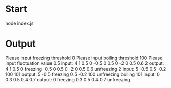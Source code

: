 # Start
node index.js
# Output
Please input freezing threshold
0
Please input boiling threshold
100
Please input fluctuation value
0.5
input: 4 1 0.5 0 -0.5 0 0.5 0 -2 0 0.5 0.6 2
output: 4 1 0.5 0 freezing -0.5 0 0.5 0 -2 0 0.5 0.6 unfreezing 2
input: 5 -0.5 0.5 -0.2 100 101
output: 5 -0.5 freezing 0.5 -0.2 100 unfreezing boiling 101
input: 0 0.3 0.5 0.4 0.7
output: 0 freezing 0.3 0.5 0.4 0.7 unfreezing
